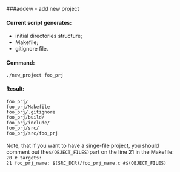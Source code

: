 ###addew - add new project
#### Current script generates: <br>
<ul>
<li>initial directories structure;</li>
<li>Makefile;</li>
<li>gitignore file.</li>
</ul>

#### Command:
<code>./new_project foo_prj</code>
#### Result:
<code>foo_prj/</code><br>
<code>foo_prj/Makefile</code><br>
<code>foo_prj/.gitignore</code><br>
<code>foo_prj/build/</code><br>
<code>foo_prj/include/</code><br>
<code>foo_prj/src/</code><br>
<code>foo_prj/src/foo_prj</code><br>
<br>
Note, that if you want to have a singe-file project, you should
<br>
comment out the<code>$(OBJECT_FILES)</code>part on the line 21
in the Makefile:
<br>
<code>20  # targets:</code><br>
<code>21  foo_prj_name: $(SRC_DIR)/foo_prj_name.c #$(OBJECT_FILES)
</code>
